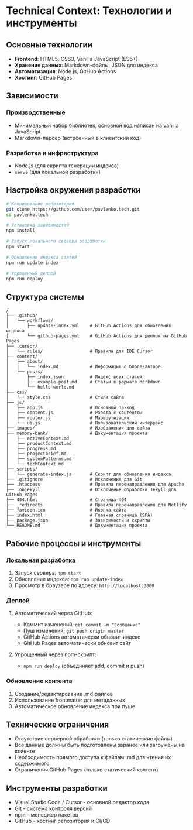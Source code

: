 # Technical Context: Технологии и инструменты

## Основные технологии
- **Frontend**: HTML5, CSS3, Vanilla JavaScript (ES6+)
- **Хранение данных**: Markdown-файлы, JSON для индекса
- **Автоматизация**: Node.js, GitHub Actions
- **Хостинг**: GitHub Pages

## Зависимости
### Производственные
- Минимальный набор библиотек, основной код написан на vanilla JavaScript
- Markdown-парсер (встроенный в клиентский код)

### Разработка и инфраструктура
- Node.js (для скрипта генерации индекса)
- `serve` (для локальной разработки)

## Настройка окружения разработки
```bash
# Клонирование репозитория
git clone https://github.com/user/pavlenko.tech.git
cd pavlenko.tech

# Установка зависимостей
npm install

# Запуск локального сервера разработки
npm start

# Обновление индекса статей
npm run update-index

# Упрощенный деплой
npm run deploy
```

## Структура системы
```
/
├── .github/
│   └── workflows/
│       ├── update-index.yml    # GitHub Actions для обновления индекса
│       └── github-pages.yml    # GitHub Actions для деплоя на GitHub Pages
├── .cursor/
│   └── rules/                  # Правила для IDE Cursor
├── content/
│   ├── about/
│   │   └── index.md            # Информация о блоге/авторе
│   └── posts/
│       ├── index.json          # Индекс всех статей
│       ├── example-post.md     # Статьи в формате Markdown
│       └── hello-world.md
├── css/
│   └── style.css               # Стили сайта
├── js/
│   ├── app.js                  # Основной JS-код
│   ├── content.js              # Работа с контентом
│   ├── router.js               # Маршрутизация
│   └── ui.js                   # Пользовательский интерфейс
├── images/                     # Изображения для сайта
├── memory-bank/                # Документация проекта
│   ├── activeContext.md
│   ├── productContext.md
│   ├── progress.md
│   ├── projectbrief.md
│   ├── systemPatterns.md
│   └── techContext.md
├── scripts/
│   └── generate-index.js       # Скрипт для обновления индекса
├── .gitignore                  # Исключения для Git
├── .htaccess                   # Правила перенаправления для Apache
├── .nojekyll                   # Отключение обработки Jekyll для GitHub Pages
├── 404.html                    # Страница 404
├── _redirects                  # Правила перенаправления для Netlify
├── favicon.ico                 # Иконка сайта
├── index.html                  # Главная страница (SPA)
├── package.json                # Зависимости и скрипты
└── README.md                   # Документация проекта
```

## Рабочие процессы и инструменты

### Локальная разработка
1. Запуск сервера: `npm start`
2. Обновление индекса: `npm run update-index`
3. Просмотр в браузере по адресу: `http://localhost:3000`

### Деплой
1. Автоматический через GitHub:
   - Коммит изменений: `git commit -m "Сообщение"`
   - Пуш изменений: `git push origin master`
   - GitHub Actions автоматически обновит индекс
   - GitHub Pages автоматически обновит сайт

2. Упрощенный через npm-скрипт:
   - `npm run deploy` (объединяет add, commit и push)

### Обновление контента
1. Создание/редактирование .md файлов
2. Использование frontmatter для метаданных
3. Автоматическое обновление индекса при пуше

## Технические ограничения
- Отсутствие серверной обработки (только статические файлы)
- Все данные должны быть подготовлены заранее или загружены на клиенте
- Необходимость прямого доступа к файлам .md для чтения их содержимого
- Ограничения GitHub Pages (только статический контент)

## Инструменты разработки
- Visual Studio Code / Cursor - основной редактор кода
- Git - система контроля версий
- npm - менеджер пакетов
- GitHub - хостинг репозитория и CI/CD 